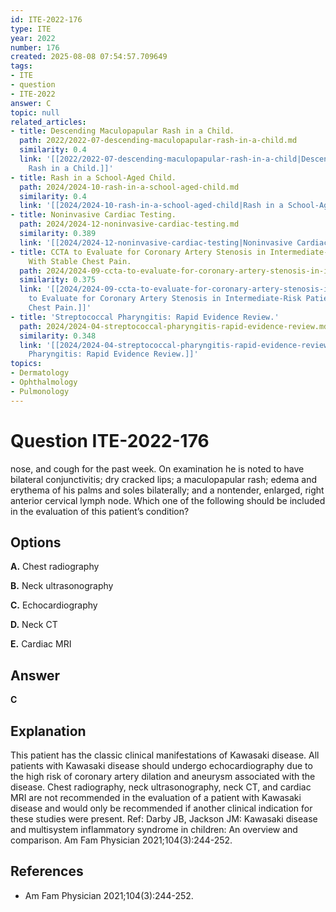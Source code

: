 ```yaml
---
id: ITE-2022-176
type: ITE
year: 2022
number: 176
created: 2025-08-08 07:54:57.709649
tags:
- ITE
- question
- ITE-2022
answer: C
topic: null
related_articles:
- title: Descending Maculopapular Rash in a Child.
  path: 2022/2022-07-descending-maculopapular-rash-in-a-child.md
  similarity: 0.4
  link: '[[2022/2022-07-descending-maculopapular-rash-in-a-child|Descending Maculopapular
    Rash in a Child.]]'
- title: Rash in a School-Aged Child.
  path: 2024/2024-10-rash-in-a-school-aged-child.md
  similarity: 0.4
  link: '[[2024/2024-10-rash-in-a-school-aged-child|Rash in a School-Aged Child.]]'
- title: Noninvasive Cardiac Testing.
  path: 2024/2024-12-noninvasive-cardiac-testing.md
  similarity: 0.389
  link: '[[2024/2024-12-noninvasive-cardiac-testing|Noninvasive Cardiac Testing.]]'
- title: CCTA to Evaluate for Coronary Artery Stenosis in Intermediate-Risk Patients
    With Stable Chest Pain.
  path: 2024/2024-09-ccta-to-evaluate-for-coronary-artery-stenosis-in-intermediat.md
  similarity: 0.375
  link: '[[2024/2024-09-ccta-to-evaluate-for-coronary-artery-stenosis-in-intermediat|CCTA
    to Evaluate for Coronary Artery Stenosis in Intermediate-Risk Patients With Stable
    Chest Pain.]]'
- title: 'Streptococcal Pharyngitis: Rapid Evidence Review.'
  path: 2024/2024-04-streptococcal-pharyngitis-rapid-evidence-review.md
  similarity: 0.348
  link: '[[2024/2024-04-streptococcal-pharyngitis-rapid-evidence-review|Streptococcal
    Pharyngitis: Rapid Evidence Review.]]'
topics:
- Dermatology
- Ophthalmology
- Pulmonology
---
```


# Question ITE-2022-176

nose, and cough for the past week. On examination he is noted to have bilateral conjunctivitis; dry cracked lips; a maculopapular rash; edema and erythema of his palms and soles bilaterally; and a nontender, enlarged, right anterior cervical lymph node. Which one of the following should be included in the evaluation of this patient’s condition?

## Options

**A.** Chest radiography

**B.** Neck ultrasonography

**C.** Echocardiography

**D.** Neck CT

**E.** Cardiac MRI

## Answer

**C**

## Explanation

This patient has the classic clinical manifestations of Kawasaki disease. All patients with Kawasaki disease
should undergo echocardiography due to the high risk of coronary artery dilation and aneurysm associated
with the disease. Chest radiography, neck ultrasonography, neck CT, and cardiac MRI are not
recommended in the evaluation of a patient with Kawasaki disease and would only be recommended if
another clinical indication for these studies were present.
Ref: Darby JB, Jackson JM: Kawasaki disease and multisystem inflammatory syndrome in children: An overview and
comparison. Am Fam Physician  2021;104(3):244-252.

## References

- Am Fam Physician  2021;104(3):244-252.
